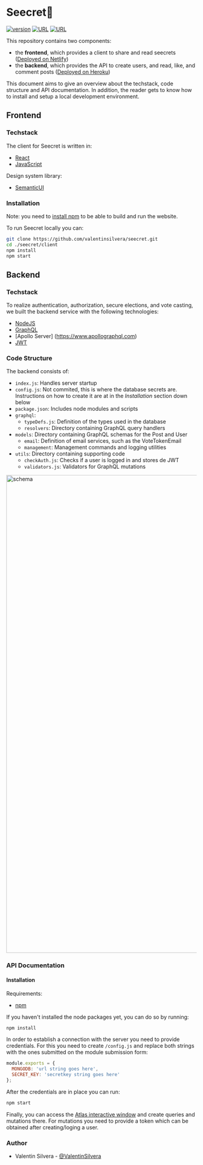 # Seecret🤫

[![version](https://img.shields.io/badge/version-v1.0-6EB8D0)](https://github.com/valentinsilvera/seecret)
[![URL](https://img.shields.io/badge/URL-https://seecret.netlify.app/-blueviolet)](https://seecret.netlify.app/)
[![URL](https://img.shields.io/github/languages/top/valentinsilvera/seecret)](https://github.com/valentinsilvera/seecret/search?l=javascript)

This repository contains two components:
* the **frontend**, which provides a client to share and read seecrets ([Deployed on Netlify](https://seecret.netlify.app))
* the **backend**, which provides the API to create users, and read, like, and comment posts ([Deployed on Heroku](https://seecret.herokuapp.com))

This document aims to give an overview about the 
techstack, code structure and API documentation. 
In addition, the reader gets to know how to install and setup a local development environment.

## Frontend 

### Techstack 
The client for Seecret is written in:
- [React](https://github.com/facebook/react)
- [JavaScript](https://www.javascript.com)

Design system library:
- [SemanticUI](https://github.com/Semantic-Org/Semantic-UI)

### Installation
Note: you need to [install npm](https://nodejs.org/en/download/package-manager/#macos) to be able to build and run the website.

To run Seecret locally you can:
```zsh
git clone https://github.com/valentinsilvera/seecret.git
cd ./seecret/client
npm install
npm start
```

## Backend

### Techstack
To realize authentication, authorization, secure elections, and vote casting, we built the backend service with the following technologies:
- [NodeJS](https://nodejs.org/en/)
- [GraphQL](https://graphql.org)
- [Apollo Server] (https://www.apollographql.com)
- [JWT](https://jwt.io/)

### Code Structure
The backend consists of:
- `index.js`: Handles server startup
- `config.js`: Not commited, this is where the database secrets are. Instructions on how to create it are at in the *Installation* section down below
- `package.json`: Includes node modules and scripts
- `graphql`:
    - `typeDefs.js`: Definition of the types used in the database
    - `resolvers`: Directory containing GraphQL query handlers
- `models`: Directory containing GraphQL schemas for the Post and User
    - `email`: Definition of email services, such as the VoteTokenEmail
    - `management`: Management commands and logging utilities
- `utils`: Directory containing supporting code
    - `checkAuth.js`: Checks if a user is logged in and stores de JWT
    - `validators.js`: Validators for GraphQL mutations
    
<img width="1264" alt="schema" src="https://user-images.githubusercontent.com/40093903/149775167-d5bb4ff3-fbe6-48fa-be6a-4ac28ad72f09.png">


### API Documentation

#### Installation
Requirements:
* [npm](https://docs.npmjs.com/cli/v8/commands/npm)

If you haven't installed the node packages yet, you can do so by running:
```zsh
npm install
```

In order to establish a connection with the server you need to provide credentials. For this you need to create `/config.js` and replace both strings with the ones submitted on the module submission form:

```javascript
module.exports = {
  MONGODB: 'url string goes here',
  SECRET_KEY: 'secretkey string goes here'
};
```

After the credentials are in place you can run:
```zsh
npm start
```
Finally, you can access the [Atlas interactive window](https://localhost:8000) and create queries and mutations there. For mutations you need to provide a token which can be obtained after creating/loging a user.

### Author
- Valentin Silvera - [@ValentinSilvera](https://github.com/valentinsilvera)
